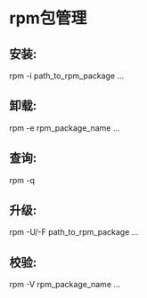 # rpm包管理

## 安装:

 rpm -i path_to_rpm_package ...

## 卸载:

 rpm -e rpm_package_name ...

## 查询:

 rpm -q

## 升级:

 rpm -U/-F path_to_rpm_package ...

## 校验:

 rpm -V rpm_package_name ...



